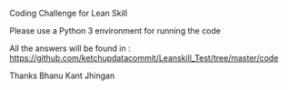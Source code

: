Coding Challenge for Lean Skill 

Please use a Python 3 environment for running the code 

All the answers will be found in : https://github.com/ketchupdatacommit/Leanskill_Test/tree/master/code




Thanks 
Bhanu Kant Jhingan
